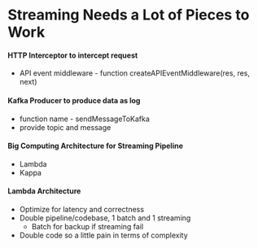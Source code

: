 # Streaming Needs a Lot of Pieces to Work

#### HTTP Interceptor to intercept request
- API event middleware - function createAPIEventMiddleware(res, res, next)

#### Kafka Producer to produce data as log
- function name - sendMessageToKafka
- provide topic and message

#### Big Computing Architecture for Streaming Pipeline
- Lambda
- Kappa

#### Lambda Architecture
- Optimize for latency and correctness
- Double pipeline/codebase, 1 batch and 1 streaming
    - Batch for backup if streaming fail
- Double code so a little pain in terms of complexity